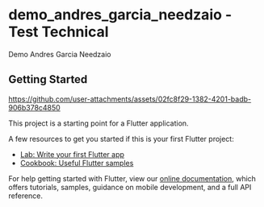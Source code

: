 # demo_andres_garcia_needzaio - Test Technical

Demo Andres Garcia Needzaio

## Getting Started

https://github.com/user-attachments/assets/02fc8f29-1382-4201-badb-906b378c4850

This project is a starting point for a Flutter application.

A few resources to get you started if this is your first Flutter project:

- [Lab: Write your first Flutter app](https://flutter.dev/docs/get-started/codelab)
- [Cookbook: Useful Flutter samples](https://flutter.dev/docs/cookbook)

For help getting started with Flutter, view our
[online documentation](https://flutter.dev/docs), which offers tutorials,
samples, guidance on mobile development, and a full API reference.
